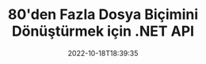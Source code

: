 ---
############################# Static ############################
layout: "product"
date: 2022-10-18T18:39:35
draft: false

product: "Conversion"
product_tag: "conversion"
platform: .NET
platform_tag: net

############################# Head ############################
head_title: "C# .NET Belge Dönüştürme API'si | PDF Word Excel PPTX HTML Görüntülerini Dönüştür"
head_description: "C# .NET Belge Dönüştürme API'si. PDF Word DOC DOCX, Excel Elektronik Tabloları PPT PPTX, HTML, PSD, MPT MPP, E-posta MSG EMLX, AutoCAD ve görüntü dosyası formatlarını dönüştürün."

############################# Header ############################
title: "80'den Fazla Dosya Biçimini Dönüştürmek için .NET API"
description: "Herhangi bir Harici Yazılım Yüklemeden Belge ve Görüntü Dönüştürme İşlevselliğini .NET Uygulamalarına Entegre Etmek için Basit API."
button:
    enable: true
    icon: "fas fa-arrow-down"
    label: "Ücretsiz deneme sürümünü indirin"
    link: "https://downloads.groupdocs.com/conversion/net"

############################# SubMenu ############################
submenu:
    enable: true
    
    left:
        img_alt: "GroupDocs.Conversion for .NET"
        image: "https://www.groupdocs.cloud/templates/groupdocs/images/product-logos/groupdocs-conversion-net.png"
        product: "GroupDocs.Conversion"
        platform: ".NET"

    middle:
        button:
            # button loop
            - link: "#overview"
              text: "genel bakış"

            # button loop
            - link: "#features"
              text: "Özellikler"

            # button loop
            - link: "#support"
              text: "Destek"

            # button loop
            - link: "https://products.groupdocs.app/conversion"
              text: "Canlı Demo"

            # button loop
            - link: "https://purchase.groupdocs.com/pricing/conversion/net"
              text: "fiyatlandırma"

    right:
        link_download: "https://downloads.groupdocs.com/conversion"
        link_learn: "https://docs.groupdocs.com/conversion/net/"
        link_buy: "https://purchase.groupdocs.com"

############################# Overview ############################
overview:
    enable: true
    content: |
      GroupDocs.Conversion for .NET, geliştiricilerin C#, ASP.NET ve diğer .NET ile ilgili teknolojilerde güçlü belge dönüştürme uygulamaları oluşturmasına olanak tanıyan basit bir API kümesi sunar. GroupDocs.Conversion for .NET API, son kullanıcılarınıza hızlı, verimli ve güvenilir dosya dönüştürme çözümü sunar. PDF, HTML, E-posta, Microsoft Word belgeleri, Excel elektronik tabloları, PowerPoint sunumları, Proje, Photoshop, CorelDraw, AutoCAD, diyagramlar, raster görüntü dosyası biçimleri ve daha pek çok şey dahil olmak üzere tüm popüler iş belge biçimleri arasında doğru dönüşümler gerçekleştirmeyi destekler. Belge dönüştürücü kitaplığı, kaynak belge biçimini otomatik olarak algılar ve size tüm belgeyi veya belirli sayfaları istenen çıktı biçimine dönüştürmek için tüm kontrolü verir. Eksik yazı tiplerini tercih edilenlerle değiştirmek ve herhangi bir belge sayfasına metin veya görüntü filigranları eklemek daha kolaydır.

      GroupDocs.Conversion for .NET, .NET platformunu hedefleyen herhangi bir geliştirme ortamında uygulama geliştirmek için kullanılabilir. Tüm .NET tabanlı dillerle uyumludur ve Mono veya .NET çerçevelerinin (.NET Core dahil) kurulabileceği popüler işletim sistemlerini (Windows, Linux, MacOS) destekler.
    tabs:
      enable: true
      
      ## TAB ONE ##
      tab_one:
        description: |
          GroupDocs.Conversion for .NET ürününe genel bakış aşağıdadır:
        
        right:
          enable: true
          icon: "fab fa-html5"
          title: "genel bakış"
          content: |
            * Dosya Türünü Otomatik Algıla
            * Belgeleri Dönüştür
            * Sunumları Dönüştür
            * Elektronik Tabloları Dönüştür
            * Raster Görüntüleri Dönüştür
            * PDF Belgelerini Dönüştür
            * Diğer Formatları Dönüştür
            * Filigran Uygula
            * Dosya Parolasını Belirtin
            * Dönüşümü Özelleştir

      ## TAB TWO ##
      tab_two:
        description: |
          GroupDocs.Conversion for .NET, tüm popüler ve yaygın olarak kullanılan [belge dosyası biçimleri](https://docs.groupdocs.com/conversion/net/supported-document-formats/) arasında dönüştürmeyi destekler.

        left:
          enable: true
          table:
            # table loop
            - title: "Dönüştür:"
              content: |
                * **Belgeler**: DOC, DOCX, DOCM, DOT, DOTX, DOTM, RTF, TXT, ODT, OTT
                * **E-tablolar**: XLS, XLSX, XLSM, XLSB, CSV, XLS2003, ODS, TSV, XLT, XLTX, XLTM, XLAM, FODS, SXC
                * **Sunumlar**: PPT, PPTX, PPS, PPSX, ODP, POT, POTX, POTM, PPTM, PPSM, FODP
                * **Görüntüler**: TIF, TIFF, JPG, JPEG, PNG, GIF, BMP, ICO, DIB, JPC, JPEG-LS, JPEG2000
                * **Taşınabilir**: PDF, XPS, OXPS, EPUB
                * **HTML**: HTM, HTML, MHTML
                * **Meta dosyaları**: EMZ, WMZ
                * **PhotoShop**: PSD
                * **Proje**: MPP, MPT, MPX
                * **Görünüm**: PST, OST
                * **E-posta**: MSG, EML, EMLX
                * **Diyagramlar**: VSD, VSDX, VSDM, VSS, VSSM, VST, VSTM, VSX, VTX, VDW, VDX, SVG, SVGZ
                * **AutoCAD**: DXF, DWG, DWF, STL, IFC, DWT
                * **PostScript**: EPS, PS, PSL, CGM
                * **CorelDRAW**: CDR, CMX
                * **Diğer**: VCF, PLT, LGS, OTG, MD, AI, LOG

        right:
          enable: true
          table:
            # table loop
            - title: "E dönüşmek:"
              content: |
                * **Belgeler**: DOC, DOCX, DOCM, DOT, DOTX, DOTM, RTF, TXT, ODT, OTT
                * **E-tablolar**: XLS, XLSX, XLSM, XLSB, CSV, XLS2003, TSV, XLTX, ODS, XLAM, FODS, DIF, SXC
                * **Sunumlar**: PPT, PPTX, PPS, PPSX, ODP, POTX, POTM, PPTM, PPSM, FODP
                * **Görüntüler**: TIF, TIFF, JPG, JPEG, PNG, GIF, BMP, ICO, JPEG2000
                * **Meta dosyaları**: EMF, WMF, EMZ, WMZ
                * **Diyagramlar**: SVGZ
                * **Taşınabilir**: PDF, XPS
                * **HTML**: HTM, HTML, MHTML
                * **Diğer**: MD

      ## TAB THREE ##
      tab_three:
        description: |
          GroupDocs.Conversion for .NET, aşağıdaki İşletim Sistemlerini, Çerçeveleri ve Paket Yöneticilerini destekler:
      
        left:
          enable: true
          table:
            # table loop
            - icon: "fab fa-windows"
              title: "İşletim sistemleri"
              content: |
                Windows Desktop, Windows Server, Windows Azure, Linux, MacOS

            # table loop
            - icon: "fas fa-code"
              title: "Desteklenen Çerçeveler"
              content: |
                Frameworks: .NET Framework, .NET Standard, .NET Core, Mono

        right:
          enable: true
          table:
            # table loop
            - icon: "fas fa-box"
              title: "Paketleme yöneticisi"
              content: |
                Nuget

            # table loop
            - icon: "fas fa-tools"
              title: "Paketleme yöneticisi"
              content: |
                Microsoft Visual Studio, Xamarin, MonoDevelop

############################# Features ############################
features:
    enable: true
    title: "GroupDocs.Conversion for .NET Özellikler"

    feature:
      # feature loop
      - icon: "fas fa-copy"
        content: "Kolay Entegrasyon ve Ölçülü Lisanslama"

      # feature loop
      - icon: "fas fa-eye"
        content: "Sözcüklere, Slaytlara veya Hücrelere Dönüştürürken Varsayılan Yakınlaştırma Seçeneğini Ayarlayın"

      # feature loop
      - icon: "fas fa-bolt"
        content: "Tüm Popüler Raster Görüntü Formatlarına/Bu Formatlardan Dönüştürme ve Görüntü DPI, Yükseklik ve Genişlik Ataması"
      
      # feature loop
      - icon: "fas fa-file-powerpoint"
        content: "PDF'yi ve Görüntüyü Gri Tonlamaya Dönüştürün ve Web için PDF Belgesini Doğrusallaştırın"

      # feature loop
      - icon: "fas fa-code"
        content: "Word'den PDF/XPS'ye Dönüştürmede Yer İşareti Düzeyini, Başlık Düzeyini ve Genişletilmiş Düzeyini Belirtin"

      # feature loop
      - icon: "fas fa-cloud"
        content: "Metnin Arkasında Görüntülenecek Arka Plan Olarak Dönüştürülen Belgede Filigranı Yapılandırın ve Yerleştirin"

      # feature loop
      - icon: "fas fa-remove-format"
        content: "E-postadan Dönüştürme Sırasında E-posta Başlığını Oluştur"

      # feature loop
      - icon: "fas fa-comment-slash"
        content: "Belge Dönüştürme Sırasında Özel Yazı Tipi Dizinlerini Ayarlayın ve Yazı Tipini Açıkça Yükleyin/ Değiştirin"

      # feature loop
      - icon: "fas fa-location-arrow"
        content: "Belgeler, Slaytlar ve E-Tablolar için Eksik Yazı Tiplerini Değiştirmek İçin Varsayılan Yazı Tipini Ayarlayın"

      # feature loop
      - icon: "fas fa-border-all"
        content: ""

      # feature loop
      - icon: "fas fa-wrench"
        content: "Elektronik Tabloyu Kılavuz Çizgilerle Dönüştürün ve Dönüştürme Sırasında Slaytlardan Yorumları Kaldırın"

      # feature loop
      - icon: "fas fa-columns"
        content: "Belirli Belge Sayfalarını PDF Formatına Dönüştür ve Elektronik Tablolarda Belirli Hücre Aralığını Dönüştür"

      # feature loop
      - icon: "fas fa-file-word"
        content: "Elektronik Tabloları Dönüştürürken Gizli Sayfaları Göster ve Boş Satırları ve Sütunları Atla"

      # feature loop
      - icon: "fas fa-envelope"
        content: "Bir Belgenin Toplam Sayfalarını Say ve Dönüştürme Sırasında Korumasız Belgeye Parola Ayarla"

      # feature loop
      - icon: "fas fa-print"
        content: "Açıklamaları ve Gömülü Dosyaları PDF'den Kaldırma Seçeneği"

      # feature loop
      - icon: "fas fa-file-archive"
        content: "HTML'ye Dönüştürürken HTML 5 Uyumlu İşaretleme Oluşturun"

      # feature loop
      - icon: "fas fa-lock"
        content: "Kaynak Türünü Otomatik Algıla ve Akıştan Dönüştürürken Tüm Olası Dönüşümleri Döndür"

      # feature loop
      - icon: "fas fa-file-code"
        content: "PDF veya HTML'ye Dönüştürürken Her Sayfayı Ayrı Akışta Döndürme Özelliği"
      
      # feature loop
      - icon: "fas fa-fill-drip"
        content: "Word'den Dönüştürürken İşaretlemeyi, Yorumları Göster/Gizle ve Değişiklikleri İzle"

      # feature loop
      - icon: "fas fa-file-excel"
        content: "Gölgelendirme Seçeneği ile DOCX'ten Tiff G3'e Dönüştürme"

      # feature loop
      - icon: "fas fa-heading"
        content: "CAD Belgesinden Dönüştürürken Belirli Düzenleri Dönüştür"

      # feature loop
      - icon: "fas fa-project-diagram"
        content: "Dönüştürülen Belgeyi Dosyaya Kaydederken Otomatik Adlandırma"

      # feature loop
      - icon: "fas fa-cube"
        content: "API Kullanımına Göre Faturalandırılması Desteklenen Ölçülü Lisanslama"

      # feature loop
      - icon: "fab fa-uncharted"
        content: "Diyagramları Kelime İşlem Dosya Formatlarına Dönüştür"
      
      # feature loop
      - icon: "fab fa-uncharted"
        content: "HTML'yi Kelime İşleme Belgesine Dönüştürürken Sayfa Numaraları Ekleme"

      # feature loop
      - icon: "fab fa-uncharted"
        content: "XML Belgelerini Dönüştürmeden Herhangi Bir Biçime Dönüştürün"

      # feature loop
      - icon: "fab fa-uncharted"
        content: "Dosya Dönüştürme İlerleme Durumunu (Başlangıç, Bitiş) Doğrudan İstemci Tarafı Uygulamasından İzleyin"

    more_feature:
      # more_feature_loop
      - title: "Belge Formatlarını Kolayca Dönüştürün"
        content: |
          GroupDocs.Conversion for .NET kullanarak belge dosya biçimini dönüştürmek çok kolaydır. Aşağıdaki örnek, C# kullanarak bir PDF dosyasını nasıl DOC dosyasına dönüştüreceğinizi gösterir:  
            
          {features.more_feature.step1} 
          {features.more_feature.step2} 
          {features.more_feature.step3} 
            
          ```csharp    
           // Dönüştürme için DOCX kaynak dosyasını yükleyin
          var converter = new GroupDocs.Conversion.Converter("input.docx");
          // PDF hedef biçimi için dönüşüm seçenekleri hazırlayın
          var convertOptions = converter.GetPossibleConversions()["pdf"].ConvertOptions;
          // PDF biçimine dönüştürün
          converter.Convert("output.pdf", convertOptions);
          ```
            
      # more_feature_loop
      - title: "Görüntü Formatlarına Dönüştürme"
        content: "GroupDocs.Conversion for .NET, .NET platformunu hedefleyen herhangi bir geliştirme ortamında uygulama geliştirmek için kullanılabilir. Tüm .NET tabanlı dillerle uyumludur ve Mono veya .NET çerçevelerinin (.NET Core dahil) kurulabileceği popüler işletim sistemlerini (Windows, Linux, MacOS) destekler."

      # more_feature_loop
      - title: "Çeşitli PDF Format Türlerini destekler"
        content: |
          GroupDocs.Conversion for .NET API, aşağıdaki PDF türlerine/formatlarına belge dönüştürmeyi destekler:  
            
          * PdfA_1A
          * PdfA_1B
          * PdfA_2A
          * PdfA_3A
          * PdfA_2B
          * PdfA_2U
          * PdfA_3B
          * PdfA_3U
          * v1_3
          * v1_4
          * v1_5
          * v1_6
          * v1_7
          * PdfX_1A
          * PdfX3

############################# Support ############################
support:
    enable: true

############################# Solutions ############################
solutions:
    enable: true
    title: "GroupDocs.Conversion, diğer popüler geliştirme ortamları için belge dönüştürme API'leri sunar"

    solution:
        # solution loop
        - img_alt: "Java için GroupDocs.Conversion"
          image: "https://www.groupdocs.cloud/templates/groupdocs/images/product-logos/groupdocs-conversion-java.png"
          product: "GroupDocs.Conversion"
          platform: "Java"
          link: "/dönüşüm/java/"

############################# Back to top ###############################
back_to_top:
  enable: true
---